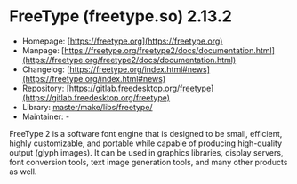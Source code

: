 # FreeType (freetype.so) 2.13.2
 - Homepage: [https://freetype.org](https://freetype.org)
 - Manpage: [https://freetype.org/freetype2/docs/documentation.html](https://freetype.org/freetype2/docs/documentation.html)
 - Changelog: [https://freetype.org/index.html#news](https://freetype.org/index.html#news)
 - Repository: [https://gitlab.freedesktop.org/freetype](https://gitlab.freedesktop.org/freetype)
 - Library: [master/make/libs/freetype/](https://github.com/Freetz-NG/freetz-ng/tree/master/make/libs/freetype/)
 - Maintainer: -

FreeType 2 is a software font engine that is designed to be small, efficient, highly customizable, and portable while capable of producing high-quality output (glyph images). It can be used in graphics libraries, display servers, font conversion tools, text image generation tools, and many other products as well.
